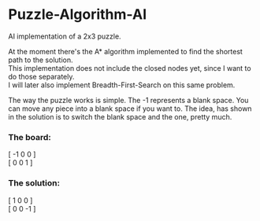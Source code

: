 # Puzzle-Algorithm-AI
 AI implementation of a 2x3 puzzle.

 At the moment there's the A* algorithm implemented to find the shortest path to the solution.  
 This implementation does not include the closed nodes yet, since I want to do those separately.  
 I will later also implement Breadth-First-Search on this same problem.
  
 The way the puzzle works is simple. The -1 represents a blank space. You can move any piece
 into a blank space if you want to. The idea, has shown in the solution is to switch the blank
 space and the one, pretty much.

 ### The board:

 [ -1 0 0 ]  
 [ 0 0 1 ] 

 ### The solution:

 [ 1 0 0 ]  
 [ 0 0 -1 ]
